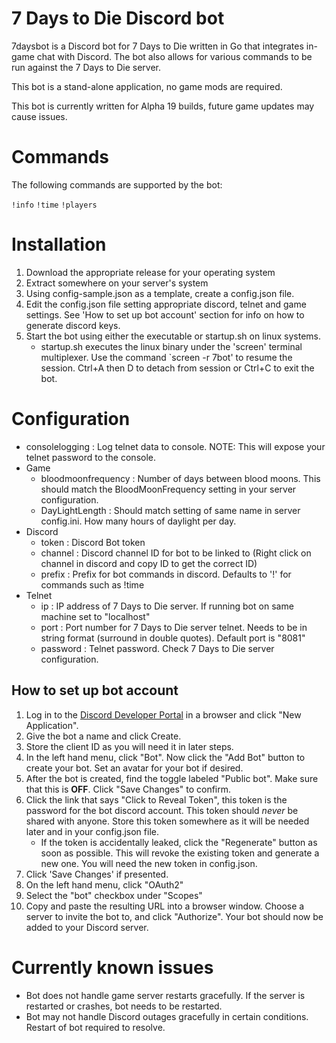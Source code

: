 # 7 Days to Die Discord bot

7daysbot is a Discord bot for 7 Days to Die written in Go that integrates in-game chat with Discord. The bot also allows for various commands to be run against the 7 Days to Die server.

This bot is a stand-alone application, no game mods are required.

This bot is currently written for Alpha 19 builds, future game updates may cause issues.

# Commands

The following commands are supported by the bot:

`!info`
`!time`
`!players`

# Installation
1. Download the appropriate release for your operating system
2. Extract somewhere on your server's system
3. Using config-sample.json as a template, create a config.json file.
4. Edit the config.json file setting appropriate discord, telnet and game settings. See 'How to set up bot account' section for info on how to generate discord keys.
5. Start the bot using either the executable or startup.sh on linux systems.
    - startup.sh executes the linux binary under the 'screen' terminal multiplexer. Use the command `screen -r 7bot' to resume the session. Ctrl+A then D to detach from session or Ctrl+C to exit the bot.  

# Configuration
- consolelogging : Log telnet data to console. NOTE: This will expose your telnet password to the console.
- Game
    - bloodmoonfrequency : Number of days between blood moons. This should match the BloodMoonFrequency setting in your server configuration.
    - DayLightLength : Should match setting of same name in server config.ini. How many hours of daylight per day.
- Discord
    - token : Discord Bot token
    - channel : Discord channel ID for bot to be linked to (Right click on channel in discord and copy ID to get the correct ID)
    - prefix : Prefix for bot commands in discord. Defaults to '!' for commands such as !time
- Telnet
    - ip : IP address of 7 Days to Die server. If running bot on same machine set to "localhost"
    - port : Port number for 7 Days to Die server telnet. Needs to be in string format (surround in double quotes). Default port is "8081"
    - password : Telnet password. Check 7 Days to Die server configuration.

## How to set up bot account
1. Log in to the [Discord Developer Portal](https://discordapp.com/developers/applications/) in a browser and click "New Application". 
2. Give the bot a name and click Create. 
3. Store the client ID as you will need it in later steps.
4. In the left hand menu, click "Bot". Now click the "Add Bot" button to create your bot. Set an avatar for your bot if desired.
5. After the bot is created, find the toggle labeled "Public bot". Make sure that this is **OFF**. Click "Save Changes" to confirm.
6. Click the link that says "Click to Reveal Token", this token is the password for the bot discord account. This token should *never* be shared with anyone. Store this token somewhere as it will be needed later and in your config.json file.
    - If the token is accidentally leaked, click the "Regenerate" button as soon as possible. This will revoke the existing token and generate a new one. You will need the new token in config.json.
7. Click 'Save Changes' if presented.
8. On the left hand menu, click "OAuth2"
9. Select the "bot" checkbox under "Scopes"
10. Copy and paste the resulting URL into a browser window. Choose a server to invite the bot to, and click "Authorize". Your bot should now be added to your Discord server.

# Currently known issues
- Bot does not handle game server restarts gracefully. If the server is restarted or crashes, bot needs to be restarted.
- Bot may not handle Discord outages gracefully in certain conditions. Restart of bot required to resolve.